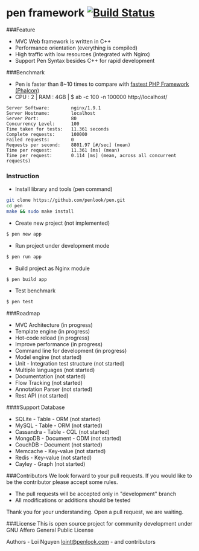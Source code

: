 # pen framework [![Build Status](https://travis-ci.org/penlook/pen.svg)](https://travis-ci.org/penlook/pen)

###Feature
- MVC Web framework is written in C++
- Performance orientation (everything is compiled)
- High traffic with low resources (integrated with Nginx)
- Support Pen Syntax besides C++ for rapid development

###Benchmark
- Pen is faster than 8~10 times to compare with [fastest PHP Framework (Phalcon)](http://systemsarchitect.net/performance-benchmark-of-popular-php-frameworks/#content)
- CPU : 2 | RAM : 4GB | $ ab -c 100 -n 100000  http://localhost/
```
Server Software:        nginx/1.9.1
Server Hostname:        localhost
Server Port:            80
Concurrency Level:      100
Time taken for tests:   11.361 seconds
Complete requests:      100000
Failed requests:        0
Requests per second:    8801.97 [#/sec] (mean)
Time per request:       11.361 [ms] (mean)
Time per request:       0.114 [ms] (mean, across all concurrent requests)
```

### Instruction

- Install library and tools (pen command)
```bash
git clone https://github.com/penlook/pen.git
cd pen
make && sudo make install
```
- Create new project (not implemented)
```bash
$ pen new app
```
- Run project under development mode
```bash
$ pen run app
```
- Build project as Nginx module
```bash
$ pen build app
```
- Test benchmark
```bash
$ pen test
```

###Roadmap

- MVC Architecture (in progress)
- Template engine (in progress)
- Hot-code reload (in progress)
- Improve performance (in progress)
- Command line for development (in progress)
- Model engine (not started)
- Unit - Integration test structure (not started)
- Multiple languages (not started)
- Documentation (not started)
- Flow Tracking (not started)
- Annotation Parser (not started)
- Rest API (not started)

####Support Database

- SQLite	  -   Table      - ORM  (not started)
- MySQL      -   Table      - ORM  (not started)
- Cassandra  -   Table      - CQL  (not started)
- MongoDB    -   Document   - ODM  (not started)
- CouchDB    -   Document          (not started)
- Memcache   -   Key-value         (not started)
- Redis      -   Key-value         (not started)
- Cayley     -   Graph             (not started)

###Contributors
We look forward to your pull requests. If you would like to be the contributor please accept some rules.

- The pull requests will be accepted only in "development" branch
- All modifications or additions should be tested

Thank you for your understanding.
Open a pull request, we are waiting.

###License
This is open source project for community development under GNU Affero General Public License

Authors
	- Loi Nguyen <loint@penlook.com>
	- and contributors